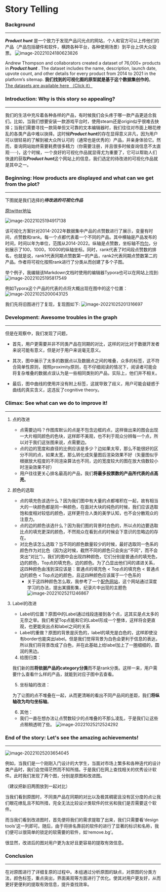 # Story Telling

### Background

---

***Product hunt*** 是一个致力于发现产品闪光点的网站，个人和官方可以上传他们的产品（产品包括硬件和软件，横跨各种平台，各种使用场景）到平台上供大众投票。
![image-20221024180623826](C:\Users\YZY\AppData\Roaming\Typora\typora-user-images\image-20221024180623826.png)

[^此处我为AI Persona投了票]: 

Andrew Thompson and collaborators created a dataset of 76,000+  products in ***Product hunt*** . The dataset includes the name, description, launch date, upvote count, and other details for every product from 2014 to 2021 in the platform’s sitemap. **我们找到的可视化图的原型就是基于这个数据集创作的**。  [The datasets are available here （Click it）](https://components.one/datasets/product-hunt-products)



### Introduction: Why is this story so appealing?

---

我们的生活中充斥着各种各样的产品，有时候我们会头疼于哪一款产品更适合我们。比如，当我们想要安装一款游戏平台时，使用steam还是origin似乎很难去抉择；当我们需要寻找一款简单但又可靠的文本编辑器时，我们往往对市面上眼花缭乱的各类产品中难以抉择。这时候***Product hunt***的存在显得意义非凡，因为用户可以很轻易的了解到被大众所认可的（通常也是优秀的）产品，并亲身体验它。然而，查询网站始终需要耗费很多精力（你需要注册，并且很多时候查询信息不太直观······)，这个时候，一个良好的可视化作品就显得尤为重要了，它可以帮助人们快速的获取***Product hunt***这个网站上的信息，我们选定的待改进的可视化作品就是其中之一。



### Beginning: How products are displayed and what can we get from the plot?

---

下图就是我们选择的***待改进的可视化作品***

 [原twitter地址](。。。)

![image-20221025194917138](C:\Users\YZY\AppData\Roaming\Typora\typora-user-images\image-20221025194917138.png)

该可视化方案针对2014-2022年数据集中产品的点赞数进行了展示，变量有时间，点赞数和rank。每一个点都代表着一个不同的产品。其中横轴是产品发布的时间，时间以年为单位，范围从2014-2022。纵轴是点赞数，坐标轴不<u>均匀</u>，分别展示了100，1000，10000的纵轴坐标。同时，rank代表了时间段点赞数的排名，也就是说，rank1代表同期点赞数第一的产品，rank2代表同期点赞数第二的产品。作者将可视化按照rank进行了分类从而创建了多个子图。

举个例子，我编辑该Markdown文档时使用的编辑器Typora也可以在网站上找到:
![image-20221025195817549](C:\Users\YZY\AppData\Roaming\Typora\typora-user-images\image-20221025195817549.png)



[^这个软件总共获得了649个投票，rank为2，发布于2019-01]: 

例如Typora这个产品的代表的点将大概出现在图中的这个位置：
![image-20221025200043125](C:\Users\YZY\AppData\Roaming\Typora\typora-user-images\image-20221025200043125.png)



我们先将旧图进行了复现，复现图如下:
![image-20221025201316697](C:\Users\YZY\AppData\Roaming\Typora\typora-user-images\image-20221025201316697.png)



### Development: Awesome troubles in the graph

---

但是在观察中，我们发现了问题，

+ 首先，用户更需要并非不同类产品在同期的对比，这样的对比对于数据开发者来说可能有意义，但是对于用户来说毫无意义。

+ 其次，图中展示了太多的数据点以及数据点之间的堆叠，众多的标签，这不符合简单性原则，按照proximity原则，在不仔细阅读的情况下，阅读者可能会将复杂堆叠的数据点误认为是一些相同类别的产品，实际上，他们并不相关。

+ 最后，图中曲线的使用并没有附上标签，这就导致了歧义，用户可能会疑惑于曲线的真实含义，这违反了cognitive theory。





### Climax: See what can we do to improve it!

---

1. 点的改进

   + 点需要边吗？作图库默认的点是不包含边框的点，这样做出来的图会出现一大片相同颜色的色块，这样即不美观，也不利于观众分辨每一个点，所以对于我们这张图来说，点需要边。
   + 点的边的宽度和直径的比例应该是多少？边如果太窄，那么不能很好的区分不同的点，如果太宽，那么转化成矢量图后渲染效果不好（矢量图似乎根据放大程度的不同渲染算法也不同，边的宽度较大的图在放大倍数较小时渲染效果不好）
   + 用户往往更关心排名最高的产品，我们**将最多投票数的产品所代表的点高亮**。

2. 颜色的选取

   + 点的填充色该选什么？因为我们图中有大量的点都堆积在一起，故有相当大的一块颜色都是同一种颜色，在面对大块的纯色的时候，我们应该选取饱和度相对较低的颜色，这样更符合人类的美学认知，也不会分散观众的注意力。
   + 点的边的颜色该选什么？因为我们图的背景时白色的，所以点的边要选取比点的填充更深的颜色，不然观众在看到点的时候会下意识的忽略边的存在。
   + 对比色该怎么选取？当不同的颜色数量较少的时候，最好选取同一色系的颜色作为对比色（因为这时候，截然不同的颜色只会突出“不同”，而不会突出“对比”）。我们的图中会出现四种颜色，它们分别是普通点的填充色，边的颜色，Top点的填充色，边的颜色。为了凸显出他们间的递进关系，这四种颜色由浅到深应该是：普通点的填充色  < Top点的填充色 < 普通点边的颜色 < Top点边的颜色，且这四种颜色应该属于一个色系的
     + 关于这四种颜色怎么取，我参考了一个[配色网站](http://colormind.io/)，这个网站通过深度学习的办法，提出某摄影集，纪录片中出现的主题色
       ![image-20221025211246867](C:\Users\YZY\AppData\Roaming\Typora\typora-user-images\image-20221025211246867.png)

3. Label的改进

   + Label的位置？原图中的Label通过线段连接到各个点，这其实是点太多的无奈之举。我们希望Top点能和它的Label形成一个整体，这样将会更直观，也更能突出点和label之间的关系
   + Label的重做？原图的背景是灰色的，label的填充是白色的，这样即使没有border也能突出label。但是我们觉得背景为白色会更利于信息的表达，所以我们将背景改成了白色，并在此基础上给label加上了一圈细细的，圆润的黑边。

   

   4.  给图归类：

   我们新的图**将依据产品的category分类**而不是rank分类。这样一来，用户需要什么查看什么样的产品，就能到对应子图中去查看。

   5. 坐标轴的改进：

    为了让图的点不堆叠在一起，从而更清晰的看出不同产品间的差距，我们**将纵轴改为均匀坐标轴**。

   6. 其他：

   + 我们一直在想办法让点赞数较少的点堆叠的不那么凌乱，于是我们让这些点稍稍透明了些。
     ![image-20221025212524292](C:\Users\YZY\AppData\Roaming\Typora\typora-user-images\image-20221025212524292.png)



### End of the story:  Let's see the amazing achievements! 

---

![image-20221025203654045](C:\Users\YZY\AppData\Roaming\Typora\typora-user-images\image-20221025203654045.png)

例如，当我们是一个刚刚入门设计的大学生，当面对市场上繁多和各种迭代的设计类产品时，我们会觉得茫然而不知所措。于是我们在网上查找相关的优秀设计软件。此时我们发现了两个图，分别是原图和改进图。

（建议把新旧两图放到一起对比）

当我们看到原图时，不同类产品在同期的对比以及极其稠密且没有区分度的点让我们眼花缭乱且不知所措，完全无法比较设计类软件的优劣和我们是否需要这个软件。

而当我们看到改进图时，首先便将我们的需求提取了出来，我们只需要看‘design tools’这一列即可。随后，由于将排名靠前的软件的进行了显著的标识和名称，我们便可以很简单的锁定的软需要的软件，如‘remove.bg’。

很显然，改进后的图对用户更为友好且更容易的提取有效信息。



### Conclusion

----

在对原图进行了详细复原的过程中。本组通过分析原图的缺点，对原图的分类方法，颜色标签，重点突出，界面美观等方面进行了优化。使其对用户更友好，从而更好更便利的提取有效信息，提升查找效率。



